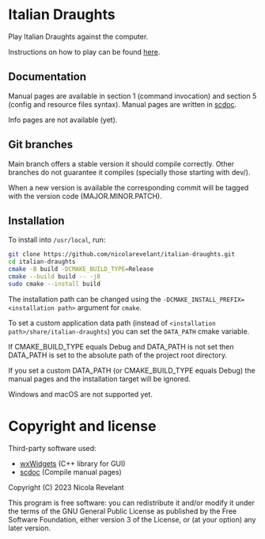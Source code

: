 # Italian Draughts

Play Italian Draughts against the computer.

Instructions on how to play can be found
[here](https://en.wikipedia.org/wiki/Italian_draughts).

## Documentation

Manual pages are available in section 1 (command invocation) and section 5
(config and resource files syntax). Manual pages are written
in [scdoc](https://git.sr.ht/~sircmpwn/scdoc).

Info pages are not available (yet).

## Git branches

Main branch offers a stable version it should compile correctly.
Other branches do not guarantee it compiles (specially those starting with dev/).

When a new version is available the corresponding commit will be tagged
with the version code (MAJOR.MINOR.PATCH).

## Installation

To install into ``/usr/local``, run:

```bash
git clone https://github.com/nicolarevelant/italian-draughts.git
cd italian-draughts
cmake -B build -DCMAKE_BUILD_TYPE=Release
cmake --build build -- -j8
sudo cmake --install build
```

The installation path can be changed using the ``-DCMAKE_INSTALL_PREFIX=<installation path>``
argument for ``cmake``.

To set a custom application data path (instead of ``<installation path>/share/italian-draughts``)
you can set the `DATA_PATH` cmake variable.

If CMAKE_BUILD_TYPE equals Debug and DATA_PATH is not set then DATA_PATH is set
to the absolute path of the project root directory.

If you set a custom DATA_PATH (or CMAKE_BUILD_TYPE equals Debug) the manual pages
and the installation target will be ignored.

Windows and macOS are not supported yet.

# Copyright and license

Third-party software used:

- [wxWidgets](https://www.wxwidgets.org/) (C++ library for GUI)
- [scdoc](https://git.sr.ht/~sircmpwn/scdoc/) (Compile manual pages)

Copyright (C) 2023 Nicola Revelant

This program is free software: you can redistribute it and/or modify it under the terms
of the GNU General Public License as published by the Free Software Foundation,
either version 3 of the License, or (at your option) any later version.
